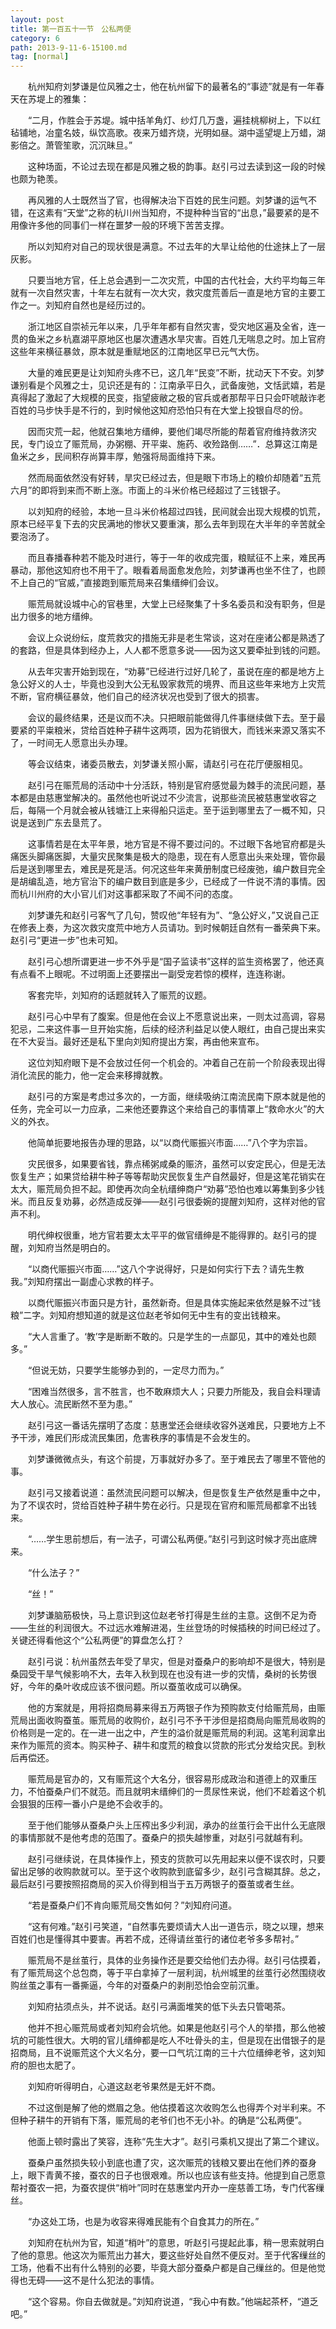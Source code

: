 ```yaml
---
layout: post
title: 第一百五十一节　公私两便
category: 6
path: 2013-9-11-6-15100.md
tag: [normal]
---
```


　　杭州知府刘梦谦是位风雅之士，他在杭州留下的最著名的“事迹”就是有一年春天在苏堤上的雅集：

　　“二月，作胜会于苏堤。城中括羊角灯、纱灯几万盏，遍挂桃柳树上，下以红毡铺地，冶童名妓，纵饮高歌。夜来万蜡齐烧，光明如昼。湖中遥望堤上万蜡，湖影倍之。萧管笙歌，沉沉昧旦。”

　　这种场面，不论过去现在都是风雅之极的韵事。赵引弓过去读到这一段的时候也颇为艳羡。

　　再风雅的人士既然当了官，也得解决治下百姓的民生问题。刘梦谦的运气不错，在这素有“天堂”之称的杭川州当知府，不提种种当官的“出息，”最要紧的是不用像许多他的同事们一样在噩梦一般的环境下苦苦支撑。

　　所以刘知府对自己的现状很是满意。不过去年的大旱让给他的仕途抹上了一层灰影。

　　只要当地方官，任上总会遇到一二次灾荒，中国的古代社会，大约平均每三年就有一次自然灾害，十年左右就有一次大灾，救灾度荒善后一直是地方官的主要工作之一。刘知府自然也是经历过的。

　　浙江地区自崇祯元年以来，几乎年年都有自然灾害，受灾地区遍及全省，连一贯的鱼米之乡杭嘉湖平原地区也屡次遭遇水旱灾害。百姓几无喘息之时。加上官府这些年来横征暴敛，原本就是重赋地区的江南地区早已元气大伤。

　　大量的难民更是让刘知府头疼不已，这几年“民变”不断，扰动天下不安。刘梦谦别看是个风雅之士，见识还是有的：江南承平日久，武备废弛，文恬武嬉，若是真得起了激起了大规模的民变，指望疲敝之极的官兵或者那帮平日只会吓唬敲诈老百姓的马步快手是不行的，到时候他这知府恐怕只有在大堂上投银自尽的份。

　　因而灾荒一起，他就召集地方缙绅，要他们竭尽所能的帮着官府维持救济灾民，专门设立了赈荒局，办粥棚、开平粜、施药、收殓路倒……”．总算这江南是鱼米之乡，民间积存尚算丰厚，勉强将局面维持下来。

　　然而局面依然没有好转，旱灾已经过去，但是眼下市场上的粮价却随着“五荒六月”的即将到来而不断上涨。市面上的斗米价格已经超过了三钱银子。

　　以刘知府的经验，本地一旦斗米价格超过四钱，民间就会出现大规模的饥荒，原本已经平复下去的灾民满地的惨状又要重演，那么去年到现在大半年的辛苦就全要泡汤了。

　　而且春播春种若不能及时进行，等于一年的收成完蛋，粮赋征不上来，难民再暴动，那他这知府也不用干了。眼看着局面愈发危险，刘梦谦再也坐不住了，也顾不上自己的“官威，”直接跑到赈荒局来召集缙绅们会议。

　　赈荒局就设城中心的官巷里，大堂上已经聚集了十多名委员和没有职务，但是出力很多的地方缙绅。

　　会议上众说纷纭，度荒救灾的措施无非是老生常谈，这对在座诸公都是熟透了的套路，但是具体到经办上，人人都不愿意多说——因为这又要牵扯到钱的问题。

　　从去年灾害开始到现在，“劝募”已经进行过好几轮了，虽说在座的都是地方上急公好义的人士，毕竟也没到大公无私毁家救荒的境界、而且这些年来地方上灾荒不断，官府横征暴敛，他们自己的经济状况也受到了很大的损害。

　　会议的最终结果，还是议而不决。只把眼前能做得几件事继续做下去。至于最要紧的平粜粮米，贷给百姓种子耕牛这两项，因为花销很大，而钱米来源又落实不了，一时间无人愿意出头办理。

　　等会议结束，诸委员散去，刘梦谦关照小厮，请赵引弓在花厅便服相见。

　　赵引弓在赈荒局的活动中十分活跃，特别是官府感觉最为棘手的流民问题，基本都是由慈惠堂解决的。虽然他也听说过不少流言，说那些流民被慈惠堂收容之后，每隔一个月就会被从钱塘江上来得船只运走。至于运到哪里去了一概不知，只说是送到广东去垦荒了。

　　这事情若是在太平年景，地方官是不得不要过问的。不过眼下各地官府都是头痛医头脚痛医脚，大量灾民聚集是极大的隐患，现在有人愿意出头来处理，管你最后是送到哪里去，难民是死是活。何况这些年来黄册制度已经废弛，编户数目完全是胡编乱造，地方官治下的编户数目到底是多少，已经成了一件说不清的事情。因而杭川州府的大小官儿们对这事都采取了不闻不问的态度。

　　刘梦谦先和赵引弓客气了几句，赞叹他“年轻有为”、“急公好义，”又说自己正在修表上奏，为这次救灾度荒中地方人员请功。到时候朝廷自然有一番荣典下来。赵引弓“更进一步”也未可知。

　　赵引弓心想所谓更进一步不外乎是“国子监读书”这样的监生资格罢了，他还真有点看不上眼呢。不过明面上还要摆出一副受宠若惊的模样，连连称谢。

　　客套完毕，刘知府的话题就转入了赈荒的议题。

　　赵引弓心中早有了腹案。但是他在会议上不愿意说出来，一则太过高调，容易犯忌，二来这件事一旦开始实施，后续的经济利益足以使人眼红，由自己提出来实在不大妥当。最好还是私下里向刘知府提出方案，再由他来宣布。

　　这位刘知府眼下是不会放过任何一个机会的。冲着自己在前一个阶段表现出得消化流民的能力，他一定会来移撙就教。

　　赵引弓的方案是考虑过多次的，一方面，继续吸纳江南流民南下原本就是他的任务，完全可以一力应承，二来他还要靠这个来给自己的事情罩上“救命水火”的大义的外衣。

　　他简单扼要地报告办理的思路，以“以商代赈振兴市面……”八个字为宗旨。

　　灾民很多，如果要省钱，靠点稀粥咸桑的赈济，虽然可以安定民心，但是无法恢复生产；如果贷给耕牛种子等等帮助灾民恢复生产自然最好，但是这笔花销实在太大，赈荒局负担不起。即使再次向全杭缙绅商户“劝募”恐怕也难以筹集到多少钱米。而且反复劝募，必然造成反弹——赵引弓很委婉的提醒刘知府，这样对他的官声不利。

　　明代绅权很重，地方官若要太太平平的做官缙绅是不能得罪的。赵引弓的提醒，刘知府当然是明白的。

　　“以商代赈振兴市面……”这八个字说得好，只是如何实行下去？请先生教我。”刘知府摆出一副虚心求教的样子。

　　以商代赈振兴市面只是方针，虽然新奇。但是具体实施起来依然是躲不过“钱粮”二字。刘知府想知道的就是这位赵老爷如何无中生有的变出钱粮来。

　　“大人言重了。‘教’字是断断不敢的。只是学生的一点鄙见，其中的难处也颇多。”

　　“但说无妨，只要学生能够办到的，一定尽力而为。”

　　“困难当然很多，言不胜言，也不敢麻烦大人；只要力所能及，我自会料理请大人放心。流民断然不至为患。”

　　赵引弓这一番话先摆明了态度：慈惠堂还会继续收容外送难民，只要地方上不予干涉，难民们形成流民集团，危害秩序的事情是不会发生的。

　　刘梦谦微微点头，有这个前提，万事就好办多了。至于难民去了哪里不管他的事。

　　赵引弓又接着说道：虽然流民问题可以解决，但是恢复生产依然是重中之中，为了不误农时，贷给百姓种子耕牛势在必行。只是现在官府和赈荒局都拿不出钱来。

　　“……学生思前想后，有一法子，可谓公私两便。”赵引弓到这时候才亮出底牌来。

　　“什么法子？”

　　“丝！”

　　刘梦谦脑筋极快，马上意识到这位赵老爷打得是生丝的主意。这倒不足为奇——生丝的利润很大。不过远水难解进渴，生丝登场的时候插秧的时间已经过了。关键还得看他这个“公私两便”的算盘怎么打？

　　赵引弓说：杭州虽然去年受了旱灾，但是对蚕桑户的影响却不是很大，特别是桑园受干旱气候影响不大，去年入秋到现在也没有进一步的灾情，桑树的长势很好，今年的桑叶收成应该不很问题。所以蚕茧收成可以确保。

　　他的方案就是，用将招商局募来得五万两银子作为预购款支付给赈荒局，由赈荒局出面收购蚕茧。赈荒局的收购价，赵引弓不予干涉但是招商局向赈荒局收购的价格则是一定的。在一进一出之中，产生的溢价就是赈荒局的利润。这笔利润拿出来作为赈荒的资本。购买种子、耕牛和度荒的粮食以贷款的形式分发给灾民。到秋后再偿还。

　　赈荒局是官办的，又有赈荒这个大名分，很容易形成政治和道德上的双重压力，不怕蚕桑户们不就范。而且就明末缙绅们的一贯尿性来说，他们不趁着这个机会狠狠的压榨一番小户是绝不会收手的。

　　至于他们能够从蚕桑户头上压榨出多少利润，承办的丝茧行会干出什么无底限的事情那就不是他考虑的范围了。蚕桑户的损失越惨重，对赵引弓就越有利。

　　赵引弓继续说，在具体操作上，预支的货款可以先用起来以便不误农时，只要留出足够的收购款就可以。至于这个收购款到底留多少，赵引弓含糊其辞。总之，最后赵引弓要按照招商局的买入价得到相当于五万两银子的蚕茧或者生丝。

　　“若是蚕桑户们不肯向赈荒局交售如何？”刘知府问道。

　　“这有何难。”赵引弓笑道，“自然事先要烦请大人出一道告示，晓之以理，想来百姓们也是懂得其中要害。再若不成，还得请丝茧行的诸位老爷多多帮衬。”

　　赈荒局不是丝茧行，具体的业务操作还是要交给他们去办得。赵引弓估摸着，有了赈荒局这个总包商，等于平白拿掉了一层利润，杭州城里的丝茧行必然围绕收购丝茧之事有一番撕逼，今年的对蚕桑户的剥削恐怕会空前沉重。

　　刘知府拈须点头，并不说话。赵引弓满面堆笑的低下头去只管喝茶。

　　他并不担心赈荒局或者刘知府会坑他。如果是他赵引弓个人的举措，那么他被坑的可能性很大。大明的官儿缙绅都是吃人不吐骨头的主，但是现在出借银子的是招商局，且不说赈荒这个大义名分，要一口气坑江南的三十六位缙绅老爷，这刘知府的胆也太肥了。

　　刘知府听得明白，心道这赵老爷果然是无奸不商。

　　不过这倒是解了他的燃眉之急。他估摸着这次收购怎么也得弄个对半利来。不但种子耕牛的开销有下落，赈荒局的老爷们也不无小补。的确是“公私两便”。

　　他面上顿时露出了笑容，连称“先生大才”。赵引弓乘机又提出了第二个建议。

　　蚕桑户虽然损失较小到底也遭了灾，这次赈荒的钱粮又要出在他们养的蚕身上，眼下青黄不接，蚕农的日子也很艰难。所以也应该有些支持。他提到自己愿意帮衬蚕农一把，为蚕农提供“梢叶”同时在慈惠堂内开办一座慈善工场，专门代客缫丝。

　　“办这处工场，也是为收容来得难民能有个自食其力的所在。”

　　刘知府在杭州为官，知道“梢叶”的意思，听赵引弓提起此事，稍一思索就明白了他的意思。他这次为赈荒出力甚大，要这些好处自然不便反对。至于代客缫丝的工场，他看不出有什么特别的必要，毕竟大部分蚕桑户都是自己缫丝的。但是他觉得也无碍――这不是什么犯法的事情。

　　“这个容易。你自去做就是。”刘知府说道，“我心中有数。”他端起茶杯，“道乏吧。”
